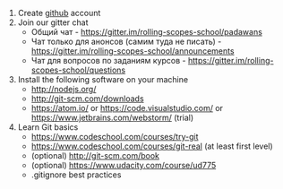 1. Create [github](https://github.com/) account
2. Join our gitter chat
   * Общий чат - https://gitter.im/rolling-scopes-school/padawans
   * Чат только для анонсов (самим туда не писать) - https://gitter.im/rolling-scopes-school/announcements
   * Чат для вопросов по заданиям курсов - https://gitter.im/rolling-scopes-school/questions
3. Install the following software on your machine
   * http://nodejs.org/
   * http://git-scm.com/downloads
   * https://atom.io/ or https://code.visualstudio.com/ or https://www.jetbrains.com/webstorm/ (trial) 
4. Learn Git basics
   * https://www.codeschool.com/courses/try-git
   * https://www.codeschool.com/courses/git-real (at least first level)
   * (optional) http://git-scm.com/book
   * (optional) https://www.udacity.com/course/ud775
   * .gitignore best practices
